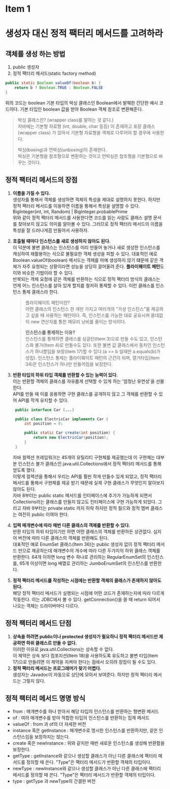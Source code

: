 # Item 1
# 생성자 대신 정적 팩터리 메서드를 고려하라

## 객체를 생성 하는 방법
1. public 생성자
2. 정적 팩터리 메서드(static factory method)

``` java
public static Boolean valueOf(boolean b) {
    return b ? Boolean.TRUE : Boolean.FALSE
}
```
위의 코드는 boolean 기본 타입의 박싱 클래스인 Boolean에서 발췌한 간단한 예시 코드이다.
기본 타입인 boolean 값을 받아 Boolean 객체 참조로 변환해준다.

> 박싱 클래스란? (wrapper class를 말하는 것 같다.)   
> 자바에는 기본형 자료형 (int, double, char 등등) 이 존재하고 포장 클래스(wrapper class) 
> 가 있어서 기본형 자료형을 객체로 다루어야 할 경우에 사용한다.
> 
> 박싱(boxing)과 언박싱(unboxing)이 존재한다.   
> 박싱은 기본형을 참조형으로 변환하는 것이고 언박싱은 참조형을 기본형으로 바꾸는 것이다. 

## 정적 팩터리 메서드의 장점
1. **이름을 가질 수 있다.**   
   생성자를 통해서 객체를 생성하면 객체의 특성을 제대로 설명하지 못한다. 하지만 정적 팩터리 메서드를 이용하면 이름을 통해서 특성을 설명할 수 있다.   
   BigInteger(int, int, Random) | BigInteger.probablePrime   
   위와 같이 정적 팩터리 메서드를 사용한다면 코드를 읽는 사람도 클래스 설명 문서를 찾아보지 않고도 의미를 알아볼 수 있다. 그러므로 정적 팩터리 메서드의 이름을 특성을 잘 드러나게끔 만들어서 사용하자.

2. **호출될 때마다 인스턴스를 새로 생성하지 않아도 된다.**   
   이 덕분에 불변 클래스는 인스턴스를 미리 만들어 놓거나 새로 생성한 인스턴스를 캐싱하여 재활용하는 식으로 불필요한 객체 생성을 피할 수 있다. 대표적인 예로 Boolean.valueOf(boolean) 메서드는 객체를 아예 생성하지 않기 떄문에 같은 객체가 자주 요청되는 상황이라면 성능을 상당히 끌어올려 준다. **플라이웨이트 패턴**도 이와 비슷한 기법이라 할 수 있다.   
   반복되는 객체 요청에 같은 객체를 반환하는 식으로 정적 팩터리 방식의 클래스는 언제 어느 인스턴스를 살아 있게 할지를 철저히 통제할 수 있다. 이런 클래스를 인스턴스 통제 클래스라 한다.

    > 플라이웨이트 패턴이란?   
    > 어떤 클래스의 인스턴스 한 개만 가지고 여러개의 "가상 인스턴스"를 제공하고 싶을 때 사용하는 패턴이다. 즉, 인스턴스를 가능한 대로 공유시켜 쓸데없이 new 연산자를 통한 메모리 낭비를 줄이는 방식이다.

    > **인스턴스를 통제하는 이유?**   
    > 인스턴스를 통제하면 클래스를 싱글턴(Item 3)으로 만들 수도 있고, 인스턴스화 불가(Item 4)로 만들수도 있다. 또한 불변 값 클래스에서 동치인 인스턴스가 하나뿐임을 보장(Item 17)할 수 있다.(a == b 일때만 a.equals(b)가 성립). 인스턴스 통제는 플라이웨이트 패턴의 근간이 되며, 열거타입(Item 34)은 인스턴스가 하나만 만들어짐을 보장한다.

3. **반환 타입의 하위 타입 객체를 반환할 수 있는 능력이 있다.**   
   이는 반환할 객체의 클래스를 자유롭게 선택할 수 있게 하는 '엄청난 유연성'을 선물한다.   
   API를 만들 때 이를 응용하면 구현 클래스를 공개하지 않고 그 객체를 반환할 수 있어 API를 작게 유지할 수 있다.
   ```java
    public interface Car {...}

    public class ElectricCar implements Car {
        int position = 0;

        public static Car create(int position) {
            return new ElectricCar(position);
        }
    }
   ```
   자바 컬렉션 프레임워크는 45개의 유틸리티 구현체를 제공했는데 이 구현체는 대부분 인스턴스 불가 클래스인 java.util.Collections에서 정적 팩터리 메서드를 통해 얻도록 했다.   
   이렇게 컬렉션을 통해서 우리는 API를 훨씬 작게 만들수 있게 되었고, 정적 팩터리 메서드를 통해서 구현체를 제공 받기 때문에 실제 구현 클래스가 무엇인지 알아보지 않아도 된다.   
   자바 8부터는 public static 메서드를 인터페이스에 추가가 가능하게 되면서 Collections라는 클래스를 만들지 않고도 인터페이스에 구현 가능하게 되었다. 그리고 자바 9부터는 private static 까지 허락 하지만 정적 필드와 정적 멤버 클래스는 여전히 public 이여야 한다.

4. **입력 매개변수에 따라 매번 다른 클래스의 객체를 반환할 수 있다.**   
   반환 타입의 하위 타입이기만 하면 어떤 클래스의 객체를 반환하든 상관없다. 심지어 버전에 따라 다른 클래스의 객체를 반환해도 된다.   
   대표적인 예로 EnumSet 클래스(Item 36)는 public 생성자 없이 정적 팩터리 메서드 만으로 제공하는데 매개변수의 개수에 따라 다른 두가지의 하위 클래스 객체를 반환한다. 64개 이하면 long 변수 하나로 관리하는 RegularEnumSet의 인스턴스를, 65개 이상이면 long 배열로 관리하는 JumboEnumSet의 인스턴스를 반환한다.

5. **정적 팩터리 메서드를 작성하는 시점에는 반환할 객체의 클래스가 존재하지 않아도 된다.**   
   해당 정적 팩터리 메서드가 실행되는 시점에 어떤 코드가 존재하는지에 따라 다르게 작동한다.
   이는 JDBC에서 볼 수 있다. getConnection()을 쓸 때 return 되어서 나오는 객체는 드라이버마다 다르다.

## 정적 팩터리 메서드 단점
1. **상속을 하려면 public이나 protected 생성자가 필요하니 정적 팩터리 메서드만 제공하면 하위 클래스르 만들 수 없다.**   
   이러한 이유로 java.util.Collections는 상속할 수 없다.   
   이 제약은 상속 보다 컴포지션(Item 18)을 사용하도록 유도하고 불변 타입(Item 17)으로 만들려면 이 제약을 지켜야 한다는 점에서 오히려 장접이 될 수도 있다.
2. **정적 팩터리 메서드는 프로그래머가 찾기 어렵다.**   
   생성자는 Javadoc이 자동으로 상단에 모아서 보여준다. 하지만 정적 팩터리 메서드는 그렇지 않다.

## 정적 팩터리 메서드 명명 방식
- from : 매개변수를 하나 받아서 해당 타입의 인스턴스를 반환하는 형변환 메서드
- of : 여러 매개변수를 받아 적합한 타입의 인스턴스를 반환하는 집계 메서드
- valueOf : from 과 of의 더 자세한 버전
- instance 혹은 getInstance : 매개변수로 명시한 인스턴스를 반환하지만, 같은 인스턴스임을 보장하지는 않는다.
- create 혹은 newInstance : 위와 같지만 매번 새로운 인스턴스를 생성해 반환함을 보장한다.
- getType : getInstance와 같으나 생성할 클래스가 아닌 다른 클래스에 팩터리 메서드를 정의할 때 쓴다. "Type"은 팩터리 메서드가 반환할 객체의 타입이다.
- newType : newInstance와 같으나 생성할 클래스가 아닌 다른 클래스에 팩터리 메서드를 정의할 때 쓴다. "Type"은 팩터리 메서드가 반환할 객체의 타입이다.
- type : getType 과 newType의 간결한 버전